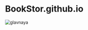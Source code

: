 # BookStor.github.io
![glavnaya](https://user-images.githubusercontent.com/57523413/114896652-31b13480-9e19-11eb-9aba-91e8761d9af4.jpg)
